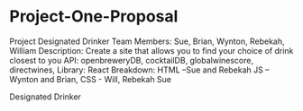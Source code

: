 # Project-One-Proposal
Project Designated Drinker
Team Members: Sue, Brian, Wynton, Rebekah, William
Description: Create a site that allows you to find your choice of drink closest to you
API: openbreweryDB, cocktailDB, globalwinescore, directwines,
Library:  React
Breakdown: HTML –Sue and Rebekah
        JS – Wynton and Brian, 
        CSS - Will, Rebekah Sue

Designated Drinker